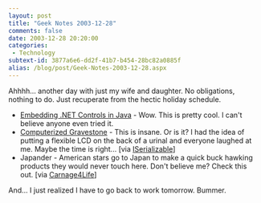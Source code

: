 ```yaml
---
layout: post
title: "Geek Notes 2003-12-28"
comments: false
date: 2003-12-28 20:20:00
categories:
 - Technology
subtext-id: 3877a6e6-dd2f-41b7-b454-28bc82a0885f
alias: /blog/post/Geek-Notes-2003-12-28.aspx
---
```



Ahhhh... another day with just my wife and daughter. No obligations, nothing to do. Just recuperate from the hectic holiday schedule. 

  * [Embedding .NET Controls in Java](http://www.codeproject.com/dotnet/javanet.asp) - Wow. This is pretty cool. I can't believe anyone even tried it.
  * [Computerized Gravestone](http://www.michaelhanscom.com/eclecticism/2003/12/talk_about_geek.html) - This is insane. Or is it? I had the idea of putting a flexible LCD on the back of a urinal and everyone laughed at me. Maybe the time is right... [via [ISerializable](http://weblogs.asp.net/rosherove/archive/2003/12/28/46147.aspx)]
  * Japander - American stars go to Japan to make a quick buck hawking products they would never touch here. Don't believe me? Check this out. [via [Carnage4Life](http://www.25hoursaday.com/weblog/PermaLink.aspx?guid=32d0b2f5-8453-4aef-80f6-8641af28fbcb)]

And... I just realized I have to go back to work tomorrow. Bummer. 
